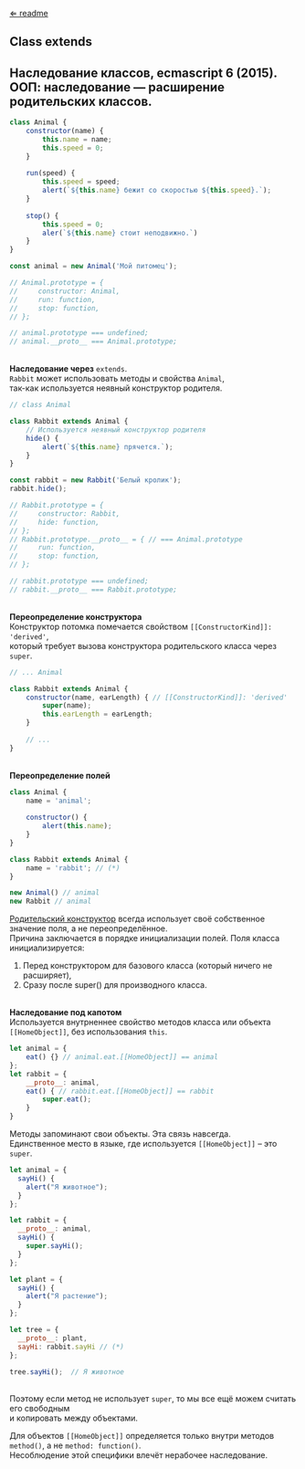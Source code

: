 [⇐ readme](../readme.md)

## Class extends

Наследование классов, ecmascript 6 (2015).
<br>ООП: наследование — расширение родительских классов.
---

```js
class Animal {
    constructor(name) {
        this.name = name;
        this.speed = 0;
    }
    
    run(speed) {
        this.speed = speed;
        alert(`${this.name} бежит со скоростью ${this.speed}.`);
    }
    
    stop() {
        this.speed = 0;
        aler(`${this.name} стоит неподвижно.`)
    }
}

const animal = new Animal('Мой питомец');

// Animal.prototype = {
//     constructor: Animal,
//     run: function,
//     stop: function,
// };

// animal.prototype === undefined;
// animal.__proto__ === Animal.prototype;
```

<br>**Наследование через** `extends`.
<br>`Rabbit` может использовать методы и свойства `Animal`,
<br>так-как используется неявный конструктор родителя.
```js
// class Animal

class Rabbit extends Animal {
    // Используется неявный конструктор родителя 
    hide() {
        alert(`${this.name} прячется.`);
    }
}

const rabbit = new Rabbit('Белый кролик');
rabbit.hide();

// Rabbit.prototype = {
//     constructor: Rabbit,
//     hide: function,
// };
// Rabbit.prototype.__proto__ = { // === Animal.prototype
//     run: function,
//     stop: function,
// };

// rabbit.prototype === undefined;
// rabbit.__proto__ === Rabbit.prototype;
```
<br>**Переопределение конструктора**
<br>Конструктор потомка помечается свойством `[[ConstructorKind]]: 'derived'`,
<br>который требует вызова конструктора родительского класса через `super`.
```js
// ... Animal

class Rabbit extends Animal {
    constructor(name, earLength) { // [[ConstructorKind]]: 'derived'
        super(name);
        this.earLength = earLength;
    }
    
    // ...
}
```

<br>**Переопределение полей**
```js
class Animal {
    name = 'animal';
    
    constructor() {
        alert(this.name);
    }
}

class Rabbit extends Animal {
    name = 'rabbit'; // (*)
}

new Animal() // animal
new Rabbit // animal
```
<u>Родительский конструктор</u> всегда использует своё собственное значение поля, 
а не переопределённое.
<br>Причина заключается в порядке инициализации полей. Поля класса инициализируется:
1. Перед конструктором для базового класса (который ничего не расширяет),
2. Сразу после super() для производного класса.

<br>**Наследование под капотом** 
<br>Используется внутрненнее свойство методов класса или объекта `[[HomeObject]]`, 
без использования `this`.
```js
let animal = {
    eat() {} // animal.eat.[[HomeObject]] == animal
};
let rabbit = {
    __proto__: animal,
    eat() { // rabbit.eat.[[HomeObject]] == rabbit
        super.eat();
    }
}
```

Методы запоминают свои объекты. Эта связь навсегда.
<br>Единственное место в языке, где используется `[[HomeObject]]` – это `super`. 
```js
let animal = {
  sayHi() {
    alert("Я животное");
  }
};

let rabbit = {
  __proto__: animal,
  sayHi() {
    super.sayHi();
  }
};

let plant = {
  sayHi() {
    alert("Я растение");
  }
};

let tree = {
  __proto__: plant,
  sayHi: rabbit.sayHi // (*)
};

tree.sayHi();  // Я животное
```

<br>Поэтому если метод не использует `super`, то мы все ещё можем считать его свободным 
<br>и копировать между объектами.

Для объектов `[[HomeObject]]` определяется только внутри методов `method()`, 
а не `method: function()`.
<br>Несоблюдение этой специфики влечёт нерабочее наследование.
